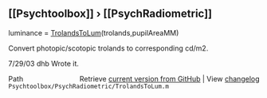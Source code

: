 ## [[Psychtoolbox]] &#8250; [[PsychRadiometric]]

luminance = [TrolandsToLum](TrolandsToLum)(trolands,pupilAreaMM)  
  
Convert photopic/scotopic trolands to corresponding cd/m2.  
  
7/29/03  dhb  Wrote it.  




<div class="code_header" style="text-align:right;">
  <span style="float:left;">Path&nbsp;&nbsp;</span> <span class="counter">Retrieve <a href=
  "https://raw.github.com/Psychtoolbox-3/Psychtoolbox-3/beta/Psychtoolbox/PsychRadiometric/TrolandsToLum.m">current version from GitHub</a> | View <a href=
  "https://github.com/Psychtoolbox-3/Psychtoolbox-3/commits/beta/Psychtoolbox/PsychRadiometric/TrolandsToLum.m">changelog</a></span>
</div>
<div class="code">
  <code>Psychtoolbox/PsychRadiometric/TrolandsToLum.m</code>
</div>

